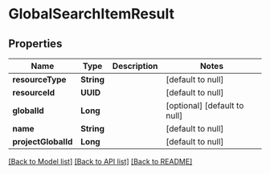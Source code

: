 # GlobalSearchItemResult
## Properties

| Name | Type | Description | Notes |
|------------ | ------------- | ------------- | -------------|
| **resourceType** | **String** |  | [default to null] |
| **resourceId** | **UUID** |  | [default to null] |
| **globalId** | **Long** |  | [optional] [default to null] |
| **name** | **String** |  | [default to null] |
| **projectGlobalId** | **Long** |  | [default to null] |

[[Back to Model list]](../README.md#documentation-for-models) [[Back to API list]](../README.md#documentation-for-api-endpoints) [[Back to README]](../README.md)

